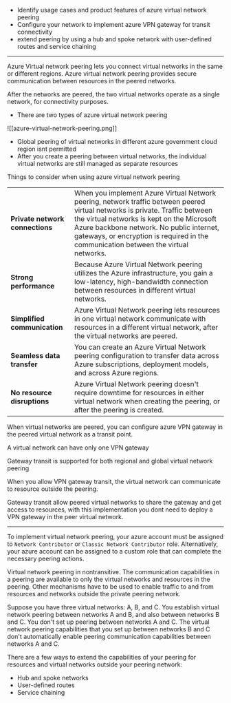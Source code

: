 
- Identify usage cases and product features of azure virtual network peering
- Configure your network to implement azure VPN gateway for transit connectivity
- extend peering by using a hub and spoke network with user-defined routes and service chaining

---

Azure Virtual network peering lets you connect virtual networks in the same or different regions. Azure virtual network peering provides secure communication between resources in the peered networks.

After the networks are peered, the two virtual networks operate as a single network, for connectivity purposes.

- There are two types of azure virtual network peering

![[azure-virtual-network-peering.png]]

- Global peering of virtual networks in different azure government cloud region isnt permitted
- After you create a peering between virtual networks, the individual virtual networks are still managed as separate resources

Things to consider when using azure virtual network peering

|   |   |
|---|---|
|**Private network connections**|When you implement Azure Virtual Network peering, network traffic between peered virtual networks is private. Traffic between the virtual networks is kept on the Microsoft Azure backbone network. No public internet, gateways, or encryption is required in the communication between the virtual networks.|
|**Strong performance**|Because Azure Virtual Network peering utilizes the Azure infrastructure, you gain a low-latency, high-bandwidth connection between resources in different virtual networks.|
|**Simplified communication**|Azure Virtual Network peering lets resources in one virtual network communicate with resources in a different virtual network, after the virtual networks are peered.|
|**Seamless data transfer**|You can create an Azure Virtual Network peering configuration to transfer data across Azure subscriptions, deployment models, and across Azure regions.|
|**No resource disruptions**|Azure Virtual Network peering doesn't require downtime for resources in either virtual network when creating the peering, or after the peering is created.|


When virtual networks are peered, you can configure azure VPN gateway in the peered virtual network as a transit point. 

A virtual network can have only one VPN gateway

Gateway transit is supported for both regional and global virtual network peering

When you allow VPN gateway transit, the virtual network can communicate to resource outside the peering.

Gateway transit allow peered virtual networks to share the gateway and get access to resources, with this implementation you dont need to deploy a VPN gateway in the peer virtual network.

---

To implement virtual network peering, your azure account must be assigned to `Network Contributor` or `Classic Network Contributor` role. Alternatively, your azure account can be assigned to a custom role that can complete the necessary peering actions.


Virtual network peering in nontransitive. The communication capabilities in a peering are available to only the virtual networks and resources in the peering. Other mechanisms have to be used to enable traffic to and from resources and networks outside the private peering network.

Suppose you have three virtual networks: A, B, and C. You establish virtual network peering between networks A and B, and also between networks B and C. You don't set up peering between networks A and C. The virtual network peering capabilities that you set up between networks B and C don't automatically enable peering communication capabilities between networks A and C.


There are a few ways to extend the capabilities of your peering for resources and virtual networks outside your peering network:

- Hub and spoke networks
- User-defined routes
- Service chaining


